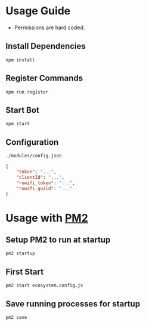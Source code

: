# Usage Guide

- Permissions are hard coded.

## Install Dependencies
```
npm install
```

## Register Commands
```
npm run register
```

## Start Bot
```
npm start
```

## Configuration
`./modules/config.json`
```json
{
    "token": "...",
    "clientId": "...",
    "rowifi_token": "...",
    "rowifi_guild": "..."
}
```

# Usage with [PM2](https://pm2.keymetrics.io/docs/usage/pm2-doc-single-page/)

## Setup PM2 to run at startup
```
pm2 startup
```

## First Start
```
pm2 start ecosystem.config.js
```

## Save running processes for startup
```
pm2 save
```